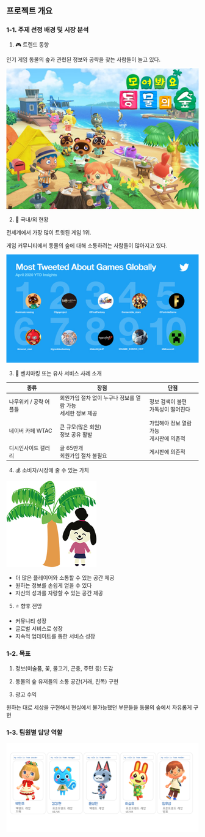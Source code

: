 ## 프로젝트 개요



### 1-1. 주제 선정 배경 및 시장 분석



1) :video_game: 트렌드 동향

인기 게임 동물의 숲과 관련된 정보와 공략을 찾는 사람들이 늘고 있다.

![1](./imgs/g_1.png)



2) :dizzy: 국내/외 현황

전세계에서 가장 많이 트윗된 게임 1위. 

게임 커뮤니티에서 동물의 숲에 대해 소통하려는 사람들이 많아지고 있다.

![2](./imgs/g_2.png)



3) :bookmark_tabs: 벤치마킹 또는 유사 서비스 사례 소개

| 종류                   | 장점                                                         | 단점                                         |
| ---------------------- | ------------------------------------------------------------ | -------------------------------------------- |
| 나무위키 / 공략 어플들 | 회원가입 절차 없이 누구나 정보를 열람 가능<br />세세한 정보 제공 | 정보 검색이 불편<br />가독성이 떨어진다      |
| 네이버 카페 WTAC       | 큰 규모(많은 회원)<br />정보 공유 활발                       | 가입해야 정보 열람 가능<br />게시판에 의존적 |
| 디시인사이드 갤러리    | 글 65만개<br />회원가입 절차 불필요                          | 게시판에 의존적                              |



 4) :moneybag: 소비자/시장에 줄 수 있는 가치

![:)](./imgs/야자수와동물.png)

* 더 많은 플레이어와 소통할 수 있는 공간 제공
* 원하는 정보를 손쉽게 얻을 수 있다
* 자신의 성과를 자랑할 수 있는 공간 제공



5) :star: 향후 전망

* 커뮤니티 성장
* 글로벌 서비스로 성장
* 지속적 업데이트를 통한 서비스 성장

 

### 1-2. 목표

1) 정보(미술품, 꽃, 물고기, 곤충, 주민 등) 도감 

2) 동물의 숲 유저들의 소통 공간(거래, 친목) 구현 

3) 광고 수익

원하는 대로 세상을 구현해서 현실에서 불가능했던 부분들을 동물의 숲에서 자유롭게 구현



### 1-3. 팀원별 담당 역할

![팀원역할](./imgs/팀원역할.png)
